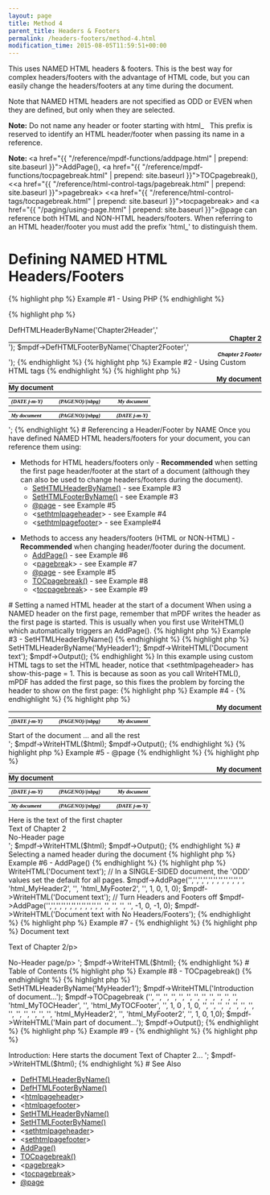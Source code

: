 ```yaml
---
layout: page
title: Method 4
parent_title: Headers & Footers
permalink: /headers-footers/method-4.html
modification_time: 2015-08-05T11:59:51+00:00
---
```


This uses <span class="smallblock">NAMED</span> <span class="smallblock">HTML</span> headers &amp; footers. This is the best way for complex headers/footers with the advantage of HTML code, but you can easily change the headers/footers at any time during the document.

Note that <span class="smallblock">NAMED</span> <span class="smallblock">HTML</span> headers are not specified as <span class="smallblock">ODD</span> or <span class="smallblock">EVEN</span> when they are defined, but only when they are selected.

<div class="alert alert-info" role="alert"><strong>Note:</strong> Do not name any header or footer starting with html_&nbsp;&nbsp; This prefix is reserved to identify an <span class="smallblock">HTML</span> header/footer when passing its name in a reference.</div>

<b>Note:&nbsp;</b><a href="{{ "/reference/mpdf-functions/addpage.html" | prepend: site.baseurl }}">AddPage()</a>, <a href="{{ "/reference/mpdf-functions/tocpagebreak.html" | prepend: site.baseurl }}">TOCpagebreak()</a>, &lt;<a href="{{ "/reference/html-control-tags/pagebreak.html" | prepend: site.baseurl }}">pagebrea</a>k&gt; &lt;<a href="{{ "/reference/html-control-tags/tocpagebreak.html" | prepend: site.baseurl }}">tocpagebreak</a>&gt; and <a href="{{ "/paging/using-page.html" | prepend: site.baseurl }}">@page</a> can reference both HTML and NON-HTML headers/footers. When referring to an HTML header/footer you must add the prefix 'html_' to distinguish them.

# Defining NAMED HTML Headers/Footers

{% highlight php %}
Example #1 - Using PHP
{% endhighlight %}

{% highlight php %}
<?php

$mpdf = new mPDF();

$mpdf->DefHTMLHeaderByName('Chapter2Header','<div style="text-align: right; border-bottom: 1px solid #000000; font-weight: bold; font-size: 10pt;">Chapter 2</div>');

$mpdf->DefHTMLFooterByName('Chapter2Footer','<div style="text-align: right; font-weight: bold; font-size: 8pt; font-style: italic;">Chapter 2 Footer</div>');
{% endhighlight %}

{% highlight php %}
Example #2 - Using Custom HTML tags
{% endhighlight %}

{% highlight php %}
<?php

$mpdf = new mPDF();

$html = '

<htmlpageheader name="myHeader1">

<div style="text-align: right; border-bottom: 1px solid #000000; font-weight: bold; font-size: 10pt;">My document</div>

</htmlpageheader>

<htmlpageheader name="myHeader2">

<div style="border-bottom: 1px solid #000000; font-weight: bold;  font-size: 10pt;">My document</div>

</htmlpageheader>

<htmlpagefooter name="myFooter1">

<table width="100%" style="vertical-align: bottom; font-family: serif; font-size: 8pt;

    color: #000000; font-weight: bold; font-style: italic;"><tr>

    <td width="33%"><span style="font-weight: bold; font-style: italic;">{DATE j-m-Y}</span></td>

    <td width="33%" align="center" style="font-weight: bold; font-style: italic;">{PAGENO}/{nbpg}</td>

    <td width="33%" style="text-align: right; ">My document</td>

    </tr></table>

</htmlpagefooter>

<htmlpagefooter name="myFooter2">

<table width="100%" style="vertical-align: bottom; font-family: serif; font-size: 8pt;

    color: #000000; font-weight: bold; font-style: italic;"><tr>

    <td width="33%"><span style="font-weight: bold; font-style: italic;">My document</span></td>

    <td width="33%" align="center" style="font-weight: bold; font-style: italic;">{PAGENO}/{nbpg}</td>

    <td width="33%" style="text-align: right; ">{DATE j-m-Y}</td>

    </tr></table>

</htmlpagefooter>

';
{% endhighlight %}

# Referencing a Header/Footer by NAME

Once you have defined <span class="smallblock">NAMED</span> <span class="smallblock">HTML</span> headers/footers for your document, you can reference them using:

<ul>
<li>Methods for <span class="smallblock">HTML</span> headers/footers only - <b>Recommended</b> when setting the first page header/footer at the start of a document (although they can also be used to change headers/footers during the document).
<ul>
<li><a href="{{ "/reference/mpdf-functions/sethtmlheaderbyname.html" | prepend: site.baseurl }}">SetHTMLHeaderByName()</a> - see Example #3&nbsp; </li>
<li><a href="{{ "/reference/mpdf-functions/sethtmlfooterbyname.html" | prepend: site.baseurl }}">SetHTMLFooterByName()</a> - see Example #3

</li>
<li><a href="{{ "/paging/using-page.html" | prepend: site.baseurl }}">@page</a> - see Example #5

</li>
<li>&lt;<a href="{{ "/reference/html-control-tags/sethtmlpageheader.html" | prepend: site.baseurl }}">sethtmlpageheader</a>&gt; - see Example #4

</li>
<li>&lt;<a href="{{ "/reference/html-control-tags/sethtmlpagefooter.html" | prepend: site.baseurl }}">sethtmlpagefooter</a>&gt; - see Example#4

</li>
</ul>
</li>
</ul>
<ul>
<li>Methods to access any headers/footers (<span class="smallblock">HTML</span> or <span class="smallblock">NON-HTML</span>) - <b>Recommended</b> when changing header/footer during the document.
<ul>
<li><a href="{{ "/reference/mpdf-functions/addpage.html" | prepend: site.baseurl }}">AddPage()</a> - see Example #6

</li>
<li>&lt;<a href="{{ "/reference/html-control-tags/pagebreak.html" | prepend: site.baseurl }}">pagebrea</a>k&gt; - see Example #7

</li>
<li><a href="{{ "/paging/using-page.html" | prepend: site.baseurl }}">@page</a> - see Example #5

</li>
<li><a href="{{ "/reference/mpdf-functions/tocpagebreak.html" | prepend: site.baseurl }}">TOCpagebreak()</a> - see Example #8</li>
<li>&lt;<a href="{{ "/reference/html-control-tags/tocpagebreak.html" | prepend: site.baseurl }}">tocpagebreak</a>&gt; - see Example #9</li>
</ul>
</li>
</ul>

# Setting a named HTML header at the start of a document

When using a <span class="smallblock">NAMED</span> header on the first page, remember that mPDF writes the header as the first page is started. This is usually when you first use WriteHTML() which automatically triggers an AddPage().

{% highlight php %}
Example #3 - SetHTMLHeaderByName()
{% endhighlight %}

{% highlight php %}
<?php

$mpdf = new mPDF();

// Define an HTML header named 'MyHeader1' here (as Example #1)

$mpdf->SetHTMLHeaderByName('MyHeader1');

$mpdf->WriteHTML('Document text');

$mpdf->Output();
{% endhighlight %}

In this example using custom HTML tags to set the <span class="smallblock">HTML</span> header, notice that &lt;sethtmlpageheader&gt; has <span class="parameter">show-this-page</span> = 1. This is because as soon as you call WriteHTML(), mPDF has added the first page, so this fixes the problem by forcing the header to show on the first page:

{% highlight php %}
Example #4 - <sethtmlpageheader>
{% endhighlight %}

{% highlight php %}
<?php

$mpdf = new mPDF();

$html = '

<htmlpageheader name="MyHeader1">

<div style="text-align: right; border-bottom: 1px solid #000000; font-weight: bold; font-size: 10pt;">My document</div>

</htmlpageheader>

<htmlpagefooter name="MyFooter1">

<table width="100%" style="vertical-align: bottom; font-family: serif; font-size: 8pt;

    color: #000000; font-weight: bold; font-style: italic;"><tr>

    <td width="33%"><span style="font-weight: bold; font-style: italic;">{DATE j-m-Y}</span></td>

    <td width="33%" align="center" style="font-weight: bold; font-style: italic;">{PAGENO}/{nbpg}</td>

    <td width="33%" style="text-align: right; ">My document</td>

    </tr></table>

</htmlpagefooter>

<sethtmlpageheader name="MyHeader1" value="on" show-this-page="1" />

<sethtmlpagefooter name="MyFooter1" value="on" />

<div>Start of the document ... and all the rest</div>

';

$mpdf->WriteHTML($html);

$mpdf->Output();
{% endhighlight %}

{% highlight php %}
Example #5 - @page
{% endhighlight %}

{% highlight php %}
<?php

$mpdf = new mPDF();

$html = '

<html>

<head>

<style>

@page {

  size: auto;

  odd-header-name: html_MyHeader1;

  odd-footer-name: html_MyFooter1;

}

@page chapter2 {

    odd-header-name: html_MyHeader2;

    odd-footer-name: html_MyFooter2;

}

@page noheader {

    odd-header-name: _blank;

    odd-footer-name: _blank;

}

div.chapter2 {

    page-break-before: always;

    page: chapter2;

}

div.noheader {

    page-break-before: always;

    page: noheader;

}

</style>

</head>

<body>

<htmlpageheader name="MyHeader1">

<div style="text-align: right; border-bottom: 1px solid #000000; font-weight: bold; font-size: 10pt;">My document</div>

</htmlpageheader>

<htmlpageheader name="MyHeader2">

<div style="border-bottom: 1px solid #000000; font-weight: bold;  font-size: 10pt;">My document</div>

</htmlpageheader>

<htmlpagefooter name="MyFooter1">

<table width="100%" style="vertical-align: bottom; font-family: serif; font-size: 8pt;

    color: #000000; font-weight: bold; font-style: italic;"><tr>

    <td width="33%"><span style="font-weight: bold; font-style: italic;">{DATE j-m-Y}</span></td>

    <td width="33%" align="center" style="font-weight: bold; font-style: italic;">{PAGENO}/{nbpg}</td>

    <td width="33%" style="text-align: right; ">My document</td>

    </tr></table>

</htmlpagefooter>

<htmlpagefooter name="MyFooter2">

<table width="100%" style="vertical-align: bottom; font-family: serif; font-size: 8pt;

    color: #000000; font-weight: bold; font-style: italic;"><tr>

    <td width="33%"><span style="font-weight: bold; font-style: italic;">My document</span></td>

    <td width="33%" align="center" style="font-weight: bold; font-style: italic;">{PAGENO}/{nbpg}</td>

    <td width="33%" style="text-align: right; ">{DATE j-m-Y}</td>

    </tr></table>

</htmlpagefooter>

<div>Here is the text of the first chapter</div>

<div class="chapter2">Text of Chapter 2</div>

<div class="noheader">No-Header page</div>

</body></html>

';

$mpdf->WriteHTML($html);

$mpdf->Output();
{% endhighlight %}

# Selecting a named header during the document

{% highlight php %}
Example #6 - AddPage()
{% endhighlight %}

{% highlight php %}
<?php

$mpdf->WriteHTML('Document text');

// In a SINGLE-SIDED document, the 'ODD' values set the default for all pages.

$mpdf->AddPage('','','','','','','','','','','', 'html_MyHeader2', '', 'html_MyFooter2', '', 1, 0, 1, 0);

$mpdf->WriteHTML('Document text');

// Turn Headers and Footers off

$mpdf->AddPage('','','','','','','','','','','', '', '', '', '', -1, 0, -1, 0);

$mpdf->WriteHTML('Document text with No Headers/Footers');
{% endhighlight %}

{% highlight php %}
Example #7 -

{% endhighlight %}

{% highlight php %}
<?php

$html = '

<p>Document text

<p>Text of Chapter 2/p>

<!-- TO TURN HEADER/FOOTER OFF FOR A NEW PAGE -->

<pagebreak odd-header-value="off" odd-footer-value="off" />

<p>No-Header page/p>

';

$mpdf->WriteHTML($html);
{% endhighlight %}

# Table of Contents

{% highlight php %}
Example #8 - TOCpagebreak()
{% endhighlight %}

{% highlight php %}
<?php

$mpdf = new mPDF();

// Define HTML headers here named 'MyHeader1', 'MyTOCHeader', 'MyTOCFooter', 'MyHeader2', 'MyFooter2' (as Example #1)

$mpdf->SetHTMLHeaderByName('MyHeader1');

$mpdf->WriteHTML('Introduction of document...');

$mpdf->TOCpagebreak ('', '', '', '', '', '', '', '', '', '', '', '', 'html_MyTOCHeader', '', 'html_MyTOCFooter', '', 1, 0 , 1, 0, '', '', '', '', '', '', '', '', '', '', '', '', '', 'html_MyHeader2', '', 'html_MyFooter2', '', 1, 0,  1,0);

$mpdf->WriteHTML('Main part of document...');

$mpdf->Output();
{% endhighlight %}

{% highlight php %}
Example #9 - <tocpagebreak>
{% endhighlight %}

{% highlight php %}
<?php

$html = '

<!-- Define HTML headers etc  here named 'MyHeader1', 'MyTOCHeader', 'MyTOCFooter', 'MyHeader2', 'MyFooter2' (as Example #2) -->

<p>Introduction: Here starts the document

<tocpagebreak toc-odd-header-name='html_MyTOCHeader' toc-odd-footer-name='html_MyTOCFooter' toc-odd-header-value="1" toc-odd-footer-value="1"odd-header-name='html_MyHeader2' odd-header-value="1"  odd-footer-name='html_MyFooter2' odd-footer-value="1" />

Text of Chapter 2...

';

$mpdf->WriteHTML($html);
{% endhighlight %}

# See Also

<ul>
<li class="manual_boxlist"><a href="{{ "/reference/mpdf-functions/defhtmlheaderbyname.html" | prepend: site.baseurl }}">DefHTMLHeaderByName()</a></li>
<li class="manual_boxlist"><a href="{{ "/reference/mpdf-functions/defhtmlfooterbyname.html" | prepend: site.baseurl }}">DefHTMLFooterByName()</a></li>
<li class="manual_boxlist">&lt;<a href="{{ "/reference/html-control-tags/htmlpageheader.html" | prepend: site.baseurl }}">htmlpageheader</a>&gt;</li>
<li class="manual_boxlist">&lt;<a href="{{ "/reference/html-control-tags/htmlpagefooter.html" | prepend: site.baseurl }}">htmlpagefooter</a>&gt;</li>
<li class="manual_boxlist"><a href="{{ "/reference/mpdf-functions/sethtmlheaderbyname.html" | prepend: site.baseurl }}">SetHTMLHeaderByName()</a></li>
<li class="manual_boxlist"><a href="{{ "/reference/mpdf-functions/sethtmlfooterbyname.html" | prepend: site.baseurl }}">SetHTMLFooterByName()</a></li>
<li class="manual_boxlist">&lt;<a href="{{ "/reference/html-control-tags/sethtmlpageheader.html" | prepend: site.baseurl }}">sethtmlpageheader</a>&gt;</li>
<li class="manual_boxlist">&lt;<a href="{{ "/reference/html-control-tags/sethtmlpagefooter.html" | prepend: site.baseurl }}">sethtmlpagefooter</a>&gt;</li>
<li class="manual_boxlist"><a href="{{ "/reference/mpdf-functions/addpage.html" | prepend: site.baseurl }}">AddPage()</a></li>
<li class="manual_boxlist"><a href="{{ "/reference/mpdf-functions/tocpagebreak.html" | prepend: site.baseurl }}">TOCpagebreak()</a></li>
<li class="manual_boxlist">&lt;<a href="{{ "/reference/html-control-tags/pagebreak.html" | prepend: site.baseurl }}">pagebrea</a>k&gt;</li>
<li class="manual_boxlist">&lt;<a href="{{ "/reference/html-control-tags/tocpagebreak.html" | prepend: site.baseurl }}">tocpagebreak</a>&gt;</li>
<li class="manual_boxlist"><a href="{{ "/paging/using-page.html" | prepend: site.baseurl }}">@page</a></li>
</ul>


